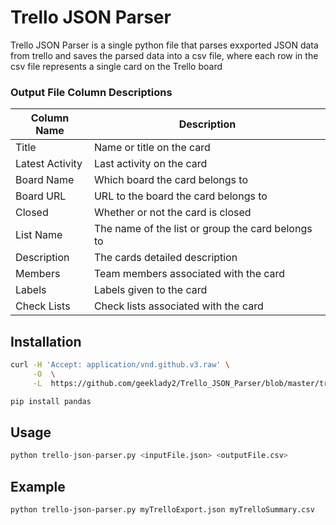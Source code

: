 # Trello JSON Parser
Trello JSON Parser is a single python file that parses exxported
JSON data from trello and saves the parsed data into a csv file, 
where each row in the csv file represents a single card on the
Trello board

### Output File Column Descriptions

| Column Name     | Description                                       |
------------------|---------------------------------------------------|
| Title           | Name or title on the card                         |
| Latest Activity | Last activity on the card                         |
| Board Name      | Which board the card belongs to                   |
| Board URL       | URL to the board the card belongs to              |
| Closed          | Whether or not the card is closed                 |
| List Name       | The name of the list or group the card belongs to |
| Description     | The cards detailed description                    |
| Members         | Team members associated with the card             |
| Labels          | Labels given to the card                          |
| Check Lists     | Check lists associated with the card              |


## Installation
```bash
curl -H 'Accept: application/vnd.github.v3.raw' \
     -O  \
     -L  https://github.com/geeklady2/Trello_JSON_Parser/blob/master/trello-json-parser.py

pip install pandas
```

## Usage
```python
python trello-json-parser.py <inputFile.json> <outputFile.csv>
```

## Example
```bash
python trello-json-parser.py myTrelloExport.json myTrelloSummary.csv
```


